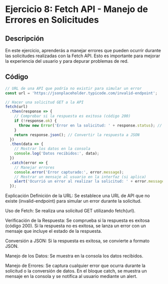 # Ejercicio 8: Fetch API - Manejo de Errores en Solicitudes

## Descripción
En este ejercicio, aprenderás a manejar errores que pueden ocurrir durante las solicitudes realizadas con la Fetch API. Esto es importante para mejorar la experiencia del usuario y para depurar problemas de red.

## Código
```javascript
// URL de una API que podría no existir para simular un error
const url = 'https://jsonplaceholder.typicode.com/invalid-endpoint';

// Hacer una solicitud GET a la API
fetch(url)
  .then(response => {
    // Comprobar si la respuesta es exitosa (código 200)
    if (!response.ok) {
      throw new Error('Error en la solicitud: ' + response.status); // Lanza un error si la respuesta no es exitosa
    }
    return response.json(); // Convertir la respuesta a JSON
  })
  .then(data => {
    // Mostrar los datos en la consola
    console.log('Datos recibidos:', data);
  })
  .catch(error => {
    // Manejar errores
    console.error('Error capturado:', error.message);
    // Mostrar un mensaje al usuario en la interfaz (si aplica)
    alert('Ocurrió un error al realizar la solicitud: ' + error.message);
  });
```
Explicación
Definición de la URL: Se establece una URL de API que no existe (invalid-endpoint) para simular un error durante la solicitud.

Uso de Fetch: Se realiza una solicitud GET utilizando fetch(url).

Verificación de la Respuesta: Se comprueba si la respuesta es exitosa (código 200). Si la respuesta no es exitosa, se lanza un error con un mensaje que incluye el estado de la respuesta.

Conversión a JSON: Si la respuesta es exitosa, se convierte a formato JSON.

Manejo de los Datos: Se muestra en la consola los datos recibidos.

Manejo de Errores: Se captura cualquier error que ocurra durante la solicitud o la conversión de datos. En el bloque catch, se muestra un mensaje en la consola y se notifica al usuario mediante un alert.